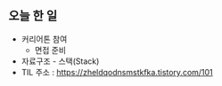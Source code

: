 ## 오늘 한 일

- 커리어톤 참여
  - 면접 준비
- 자료구조 - 스택(Stack)
- TIL 주소 : <https://zheldqodnsmstkfka.tistory.com/101>
